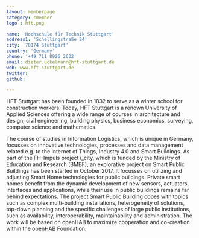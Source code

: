 ```yaml
---
layout: memberpage
category: cmember
logo : hft.png

name: 'Hochschule für Technik Stuttgart'
address1: 'Schellingstraße 24'
city: '70174 Stuttgart'
country: 'Germany'
phone: '+49 711 8926 2632'
email: dieter.uckelmann@hft-stuttgart.de
web: www.hft-stuttgart.de
twitter: 
github: 

---
```

HFT Stuttgart has been founded in 1832 to serve as a winter school for construction workers.
Today, HFT Stuttgart is a renown University of Applied Sciences offering a wide range of courses in architecture and design, civil engineering, building physics, business economics, surveying, computer science and mathematics.

<!--more-->

The course of studies in Information Logistics, which is unique in Germany, focusses on innovative technologies, processes and data management related e.g. to the Internet of Things, 
Industry 4.0 and Smart Buildings.
As part of the FH-Impuls project i_city, which is funded by the Ministry of Education and Research (BMBF), an explorative project on Smart Public Buildings has been started in October 2017.
It focusses on utilizing and adjusting Smart Home technologies for public buildings.
Private smart homes benefit from the dynamic development of new sensors, actuators, interfaces and applications, while their use in public buildings remains far behind expectations.
The project Smart Public Building copes with topics such as complex multi-building installations, heterogeneity of solutions, top-down planning and the specific challenges of large public institutions, such as availability, interoperability, maintainability and administration. 
The work will be based on openHAB to maximize cooperation and co-creation within the openHAB Foundation.
